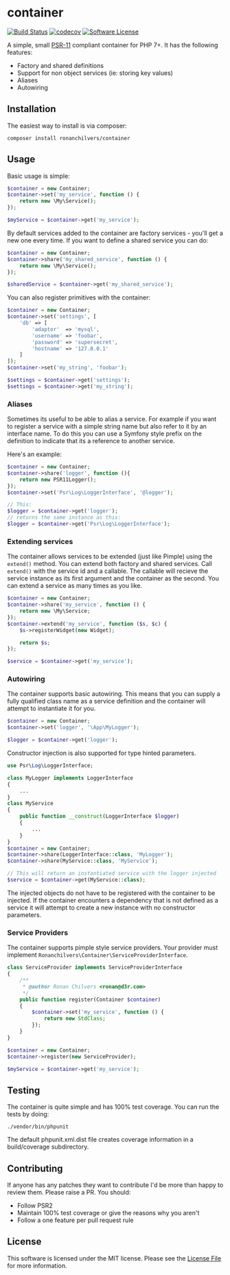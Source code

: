 # container

[![Build Status](https://travis-ci.org/ronanchilvers/container.svg?branch=master)](https://travis-ci.org/ronanchilvers/container)
[![codecov](https://codecov.io/gh/ronanchilvers/container/branch/master/graph/badge.svg)](https://codecov.io/gh/ronanchilvers/container)
[![Software License](https://img.shields.io/badge/license-MIT-brightgreen.svg?style=flat-square)](LICENSE.md)

A simple, small [PSR-11](https://www.php-fig.org/psr/psr-11/) compliant container for PHP 7+. It has the following features:

* Factory and shared definitions
* Support for non object services (ie: storing key values)
* Aliases
* Autowiring

## Installation

The easiest way to install is via composer:

```
composer install ronanchilvers/container
```

## Usage

Basic usage is simple:

```php
$container = new Container;
$container->set('my_service', function () {
    return new \My\Service();
});

$myService = $container->get('my_service');
```

By default services added to the container are factory services - you'll get a new one every time. If you want to define
a shared service you can do:

```php
$container = new Container;
$container->share('my_shared_service', function () {
    return new \My\Service();
});

$sharedService = $container->get('my_shared_service');
```

You can also register primitives with the container:

```php
$container = new Container;
$container->set('settings', [
    'db' => [
        'adaptor'  => 'mysql',
        'username' => 'foobar',
        'password' => 'supersecret',
        'hostname' => '127.0.0.1'
    ]
]);
$container->set('my_string', 'foobar');

$settings = $container->get('settings');
$settings = $container->get('my_string');
```

### Aliases

Sometimes its useful to be able to alias a service. For example if you want to register a service with a simple string name but also refer to it by an interface name. To do this you can use a Symfony style prefix on the definition to indicate that its a reference to another service.

Here's an example:

```php
$container = new Container;
$container->share('logger', function (){
    return new PSR11Logger();
});
$container->set('Psr\Log\LoggerInterface', '@logger');

// This:
$logger = $container->get('logger');
// returns the same instance as this:
$logger = $container->get('Psr\Log\LoggerInterface');
```

### Extending services

The container allows services to be extended (just like Pimple) using the `extend()` method. You can extend both factory and shared services. Call `extend()` with the service id and a callable. The callable will recieve the service instance as its first argument and the container as the second. You can extend a service as many times as you like.

```php
$container = new Container;
$container->share('my_service', function () {
    return new \My\Service;
});
$container->extend('my_service', function ($s, $c) {
    $s->registerWidget(new Widget);

    return $s;
});

$service = $container->get('my_service');
```

### Autowiring

The container supports basic autowiring. This means that you can supply a fully qualified class name as a service definition and the container will attempt to instantiate it for you.

```php
$container = new Container;
$container->set('logger', '\App\MyLogger');

$logger = $container->get('logger');
```

Constructor injection is also supported for type hinted parameters.

```php
use Psr\Log\LoggerInterface;

class MyLogger implements LoggerInterface
{
    ...
}
class MyService
{
    public function __construct(LoggerInterface $logger)
    {
        ...
    }
}
$container = new Container;
$container->share(LoggerInterface::class, 'MyLogger');
$container->share(MyService::class, 'MyService');

// This will return an instantiated service with the logger injected
$service = $container->get(MyService::class);
```

The injected objects do not have to be registered with the container to be injected. If the container encounters a dependency that is not defined as a service it will attempt to create a new instance with no constructor parameters.

### Service Providers

The container supports pimple style service providers. Your provider must implement ```Ronanchilvers\Container\ServiceProviderInterface```.

```php
class ServiceProvider implements ServiceProviderInterface
{
    /**
     * @author Ronan Chilvers <ronan@d3r.com>
     */
    public function register(Container $container)
    {
        $container->set('my_service', function () {
            return new StdClass;
        });
    }
}

$container = new Container;
$container->register(new ServiceProvider);

$myService = $container->get('my_service');
```

## Testing

The container is quite simple and has 100% test coverage. You can run the tests by doing:

```
./vendor/bin/phpunit
```

The default phpunit.xml.dist file creates coverage information in a build/coverage subdirectory.

## Contributing

If anyone has any patches they want to contribute I'd be more than happy to review them. Please raise a PR. You should:

* Follow PSR2
* Maintain 100% test coverage or give the reasons why you aren't
* Follow a one feature per pull request rule

## License

This software is licensed under the MIT license. Please see the [License File](LICENSE.md) for more information.
